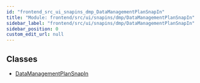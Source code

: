 ```yaml
---
id: "frontend_src_ui_snapins_dmp_DataManagementPlanSnapIn"
title: "Module: frontend/src/ui/snapins/dmp/DataManagementPlanSnapIn"
sidebar_label: "frontend/src/ui/snapins/dmp/DataManagementPlanSnapIn"
sidebar_position: 0
custom_edit_url: null
---
```


## Classes

- [DataManagementPlanSnapIn](../classes/frontend_src_ui_snapins_dmp_DataManagementPlanSnapIn.DataManagementPlanSnapIn.md)
